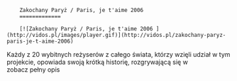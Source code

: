 
        Zakochany Paryż / Paris, je t'aime 2006 
        =============
        
        [![Zakochany Paryż / Paris, je t'aime 2006 ](http://vidos.pl/images/player.gif)](http://vidos.pl/zakochany-paryz-paris-je-t-aime-2006)
        
        
 Każdy z 20 wybitnych reżyserów z całego świata, którzy wzięli udział w tym projekcie, opowiada swoją krótką historię, rozgrywającą się w zobacz pełny opis
    